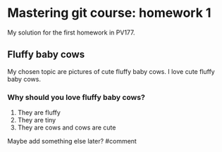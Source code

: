 # Mastering git course: homework 1

My solution for the first homework in PV177.

## Fluffy baby cows

My chosen topic are pictures of cute fluffy baby cows.
I love cute fluffy baby cows.

### Why should you love fluffy baby cows?

1. They are fluffy
2. They are tiny
3. They are cows and cows are cute

Maybe add something else later? #comment
